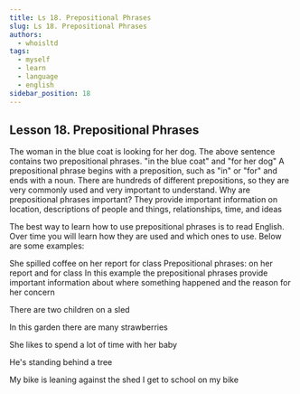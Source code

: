 ```yaml
---
title: Ls 18. Prepositional Phrases
slug: Ls 18. Prepositional Phrases
authors:
  - whoisltd
tags:
  - myself
  - learn
  - language
  - english
sidebar_position: 18
---
```


## Lesson 18. Prepositional Phrases

The woman in the blue coat is looking for her dog. The above sentence contains two prepositional phrases.
"in the blue coat" and "for her dog"
A prepositional phrase begins with a preposition, such as "in" or "for" and ends with a noun. There are hundreds of different prepositions, so they are very commonly used and very important to understand. Why are prepositional phrases important? They provide important information on location, descriptions of people and things, relationships, time, and ideas

The best way to learn how to use prepositional phrases is to read English. Over time you will learn how they are used and which ones to use. Below are some examples:

She spilled coffee on her report for class
Prepositional phrases: on her report and for class
In this example the prepositional phrases provide important information about where something happened and the reason for her concern

There are two children on a sled

In this garden there are many strawberries

She likes to spend a lot of time with her baby

He's standing behind a tree

My bike is leaning against the shed
I get to school on my bike
